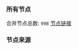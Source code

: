 ### 所有节点
合并节点总数: `998`
[节点链接](https://raw.githubusercontent.com/rzhy1/11/master/sub/sub_merge_base64.txt)

### 节点来源
